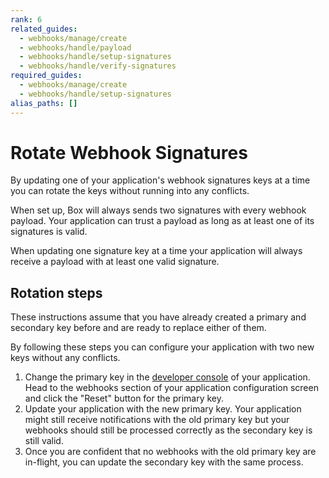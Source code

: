 ```yaml
---
rank: 6
related_guides:
  - webhooks/manage/create
  - webhooks/handle/payload
  - webhooks/handle/setup-signatures
  - webhooks/handle/verify-signatures
required_guides:
  - webhooks/manage/create
  - webhooks/handle/setup-signatures
alias_paths: []
---
```


# Rotate Webhook Signatures

By updating one of your application's webhook signatures keys at a time you can
rotate the keys without running into any conflicts.

When set up, Box will always sends two signatures with every webhook payload.
Your application can trust a payload as long as at least one of its signatures
is valid.

When updating one signature key at a time your application will always receive a
payload with at least one valid signature.

## Rotation steps

These instructions assume that you have already created a primary and secondary
key before and are ready to replace either of them.

By following these steps you can configure your application with two new keys
without any conflicts.

1. Change the primary key in the [developer console][console] of your
   application. Head to the webhooks section of your application configuration
   screen and click the "Reset" button for the primary key.
2. Update your application with the new primary key. Your application might
   still receive notifications with the old primary key but your webhooks should
   still be processed correctly as the secondary key is still valid.
3. Once you are confident that no webhooks with the old primary key are
   in-flight, you can update the secondary key with the same process.

[console]: https://app.box.com/developers/console
